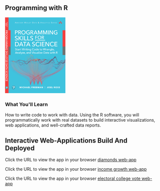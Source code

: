 ## Programming with R

![](images/in.png)

### What You'll Learn

How to write code to work with data. Using the R software, you will programmatically work with real datasets to build interactive visualizations, web applications, and well-crafted data reports.

## Interactive Web-Applications Build And Deployed

Click the URL to view the app in your browser [diamonds web-app](https://r-variawa.shinyapps.io/diamonds_App/)

Click the URL to view the app in your browser [income growth web-app](https://r-variawa.shinyapps.io/income_growth_App/)

Click the URL to view the app in your browser [electoral college vote web-app](https://r-variawa.shinyapps.io/electoral_college_App/)


